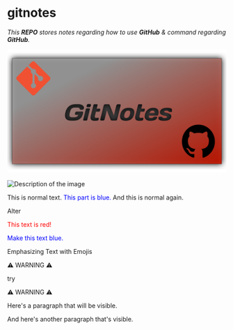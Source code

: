 # gitnotes
*This **REPO** stores notes regarding how to use **GitHub** & command regarding **GitHub**.*

![gitnotes](https://github.com/LocaMartin/gitdatabase/blob/main/20240530_122911.png)

![Description of the image](./gitnotes/20240530_122911.png)

This is normal text. <span style="color:blue">This part is blue.</span> And this is normal again.

Alter

<font color="red">This text is red!</font>

<!-- Or -->

<p style="color:blue">Make this text blue.</p>

Emphasizing Text with Emojis

⚠️ WARNING ⚠️

try

:warning: WARNING :warning:

Here's a paragraph that will be visible.

[This is a comment that will be hidden.]: #

And here's another paragraph that's visible.
